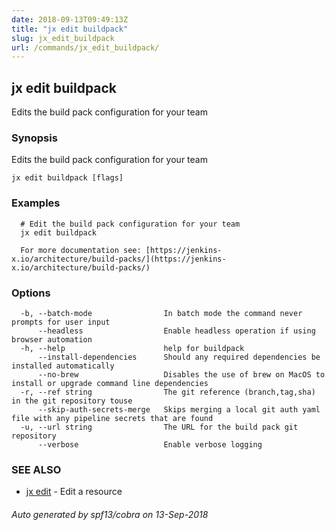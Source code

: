 ```yaml
---
date: 2018-09-13T09:49:13Z
title: "jx edit buildpack"
slug: jx_edit_buildpack
url: /commands/jx_edit_buildpack/
---
```

## jx edit buildpack

Edits the build pack configuration for your team

### Synopsis

Edits the build pack configuration for your team

```
jx edit buildpack [flags]
```

### Examples

```
  # Edit the build pack configuration for your team
  jx edit buildpack
  
  For more documentation see: [https://jenkins-x.io/architecture/build-packs/](https://jenkins-x.io/architecture/build-packs/)
```

### Options

```
  -b, --batch-mode                In batch mode the command never prompts for user input
      --headless                  Enable headless operation if using browser automation
  -h, --help                      help for buildpack
      --install-dependencies      Should any required dependencies be installed automatically
      --no-brew                   Disables the use of brew on MacOS to install or upgrade command line dependencies
  -r, --ref string                The git reference (branch,tag,sha) in the git repository touse
      --skip-auth-secrets-merge   Skips merging a local git auth yaml file with any pipeline secrets that are found
  -u, --url string                The URL for the build pack git repository
      --verbose                   Enable verbose logging
```

### SEE ALSO

* [jx edit](/commands/jx_edit/)	 - Edit a resource

###### Auto generated by spf13/cobra on 13-Sep-2018
